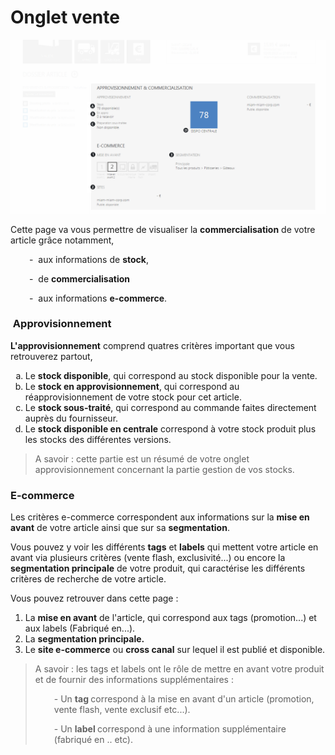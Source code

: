 # Onglet vente


![ongletvente-vente31png](images/ongletvente-vente31png.png)


<p>Cette page va vous permettre de visualiser la <strong>commercialisation</strong> de votre article gr&acirc;ce notamment,</p>
<p style="padding-left: 30px;">-&nbsp;&nbsp;aux informations de <strong>stock</strong>,&nbsp;</p>
<p style="padding-left: 30px;">-&nbsp; de <strong>commercialisation</strong></p>
<p style="padding-left: 30px;">-&nbsp; aux informations <strong>e-commerce</strong>.</p>
<h3>&nbsp;Approvisionnement</h3>
<p><strong>L'approvisionnement</strong> comprend quatres crit&egrave;res important que vous retrouverez partout,</p>
<ol type="a">
<li>Le <strong>stock disponible</strong>, qui correspond au stock&nbsp;disponible pour la vente.&nbsp;</li>
<li>Le <strong>stock en approvisionnement</strong>, qui correspond au r&eacute;approvisionnement de votre stock pour cet article.</li>
<li>Le <strong>stock sous-trait&eacute;</strong>, qui correspond au commande faites directement aupr&egrave;s du fournisseur.</li>
<li>Le <strong>stock disponible en centrale</strong> correspond &agrave; votre stock produit plus les stocks des diff&eacute;rentes versions.</li>
</ol>
<blockquote>
<p>A savoir : cette partie est un r&eacute;sum&eacute; de votre onglet approvisionnement concernant la partie gestion de vos stocks.</p>
</blockquote>
<h3>E-commerce</h3>
<p>Les crit&egrave;res e-commerce correspondent aux informations sur la <strong>mise en avant</strong> de votre article ainsi que sur sa <strong>segmentation</strong>.</p>
<p>Vous pouvez y voir les diff&eacute;rents <strong>tags</strong> et <strong>labels</strong> qui mettent votre article en avant via plusieurs crit&egrave;res (vente flash, exclusivit&eacute;...) ou encore la <strong>segmentation principale</strong> de votre produit, qui caract&eacute;rise les diff&eacute;rents crit&egrave;res de recherche de votre article.</p>
<p>Vous pouvez retrouver dans cette page :</p>
<ol>
<li>La <strong>mise en avant</strong> de l'article, qui correspond aux tags (promotion...) et aux labels (Fabriqu&eacute; en...).</li>
<li>La <strong>segmentation principale.</strong></li>
<li>Le <strong>site e-commerce</strong> ou <strong>cross canal</strong> sur lequel il est publi&eacute; et disponible.</li>
</ol>
<blockquote>
<p>A savoir : les tags et labels ont le r&ocirc;le de mettre en avant votre produit et de fournir des informations suppl&eacute;mentaires :</p>
<p style="padding-left: 30px;">-&nbsp;Un <strong>tag&nbsp;</strong>correspond &agrave; la mise en avant d'un article (promotion, vente flash, vente exclusif etc...).</p>
<p style="padding-left: 30px;">-&nbsp;Un <strong>label&nbsp;</strong>correspond &agrave; une information suppl&eacute;mentaire (fabriqu&eacute; en .. etc).</p>
</blockquote>
<p>&nbsp;</p>

